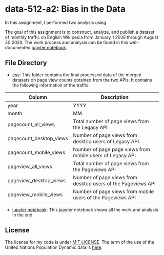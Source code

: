 # data-512-a2: Bias in the Data

In this assignment, I performed two analysis using

The goal of this assignment is to construct, analyze, and publish a dataset of monthly traffic on English Wikipedia from January 1 2008 through August 30 2020. The work process and analysis can be found in this well-documented [jupyter notebook](data_512_a2.ipynb).


## File Directory
* [csv](csv): This folder contains the final processed data of the merged datasets on page view counts obtained from the two APIs. It contains the following information of the traffic:

| Column | Description |
| ------ | ------ |
| year | YYYY |
| month | MM |
|pagecount_all_views| Total number of page views from the Legacy API|
|pagecount_desktop_views | Number of page views from desktop users of Legacy API|
|pagecount_mobile_views	| Number of page page views from mobile users of Legacy API|
|pageview_all_views| Total number of page views from the Pageviews API|
|pageview_desktop_views| Number of page views from desktop users of the Pageviews API|
|pageview_mobile_views| Number of page views from mobile users of the Pageviews API|


* [jupyter notebook](data_512_a2.ipynb): This jupyter notebook shows all the work and analysis in the end.



## License
The license for my code is under [MIT LICENSE](LICENSE).
The term of the use of the United Nations Population Dynamic data is [here](http://creativecommons.org/licenses/by/3.0/igo/).

